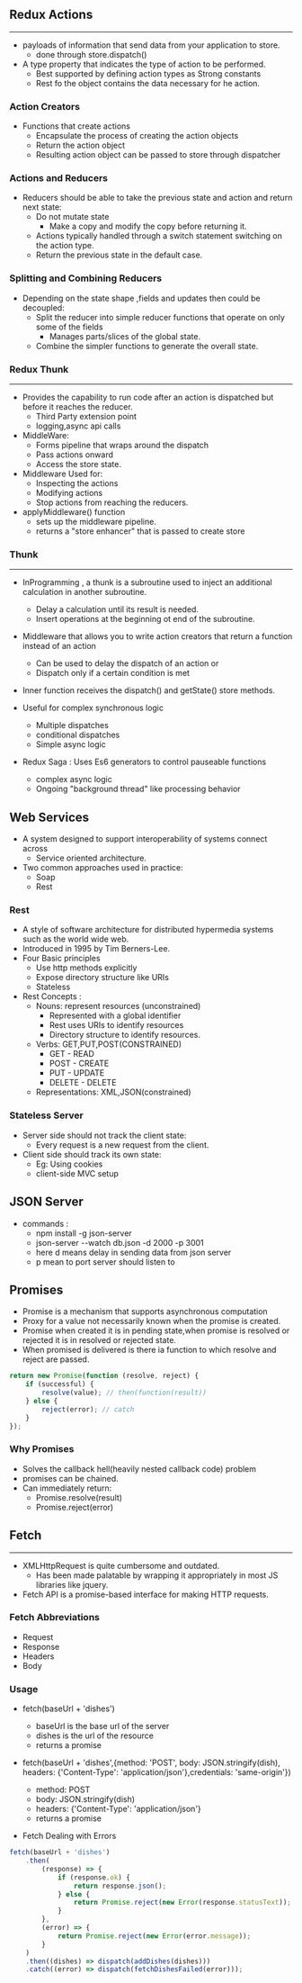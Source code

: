 ## Redux Actions

---

- payloads of information that send data from your application to store.
  - done through store.dispatch()
- A type property that indicates the type of action to be performed.
  - Best supported by defining action types as Strong constants
  - Rest fo the object contains the data necessary for he action.

### Action Creators

- Functions that create actions
  - Encapsulate the process of creating the action objects
  - Return the action object
  - Resulting action object can be passed to store through dispatcher

### Actions and Reducers

- Reducers should be able to take the previous state and action and return next state:
  - Do not mutate state
    - Make a copy and modify the copy before returning it.
  - Actions typically handled through a switch statement switching on the action type.
  - Return the previous state in the default case.

### Splitting and Combining Reducers

- Depending on the state shape ,fields and updates then could be decoupled:
  - Split the reducer into simple reducer functions that operate on only some of the fields
    - Manages parts/slices of the global state.
  - Combine the simpler functions to generate the overall state.

### Redux Thunk

---

- Provides the capability to run code after an action is dispatched but before it reaches the reducer.
  - Third Party extension point
  - logging,async api calls
- MiddleWare:
  - Forms pipeline that wraps around the dispatch
  - Pass actions onward
  - Access the store state.
- Middleware Used for:
  - Inspecting the actions
  - Modifying actions
  - Stop actions from reaching the reducers.
- applyMiddleware() function
  - sets up the middleware pipeline.
  - returns a "store enhancer" that is passed to create store

### Thunk

---

- InProgramming , a thunk is a subroutine used to inject an additional calculation in another subroutine.

  - Delay a calculation until its result is needed.
  - Insert operations at the beginning ot end of the subroutine.

- Middleware that allows you to write action creators that return a function instead of an action
  - Can be used to delay the dispatch of an action or
  - Dispatch only if a certain condition is met
- Inner function receives the dispatch() and getState() store methods.

- Useful for complex synchronous logic
  - Multiple dispatches
  - conditional dispatches
  - Simple async logic
- Redux Saga : Uses Es6 generators to control pauseable functions
  - complex async logic
  - Ongoing "background thread" like processing behavior

## Web Services

- A system designed to support interoperability of systems connect across
  - Service oriented architecture.
- Two common approaches used in practice:
  - Soap
  - Rest

### Rest

- A style of software architecture for distributed hypermedia systems such as the world wide web.
- Introduced in 1995 by Tim Berners-Lee.
- Four Basic principles
  - Use http methods explicitly
  - Expose directory structure like URIs
  - Stateless
- Rest Concepts :
  - Nouns: represent resources (unconstrained)
    - Represented with a global identifier
    - Rest uses URIs to identify resources
    - Directory structure to identify resources.
  - Verbs: GET,PUT,POST(CONSTRAINED)
    - GET - READ
    - POST - CREATE
    - PUT - UPDATE
    - DELETE - DELETE
  - Representations: XML,JSON(constrained)

### Stateless Server

- Server side should not track the client state:
  - Every request is a new request from the client.
- Client side should track its own state:
  - Eg: Using cookies
  - client-side MVC setup

## JSON Server

- commands :
  - npm install -g json-server
  - json-server --watch db.json -d 2000 -p 3001
  - here d means delay in sending data from json server
  - p mean to port server should listen to

## Promises

- Promise is a mechanism that supports asynchronous computation
- Proxy for a value not necessarily known when the promise is created.
- Promise when created it is in pending state,when promise is resolved or rejected it is in resolved or rejected state.
- When promised is delivered is there ia function to which resolve and reject are passed.

```javascript
return new Promise(function (resolve, reject) {
	if (successful) {
		resolve(value); // then(function(result))
	} else {
		reject(error); // catch
	}
});
```

### Why Promises

- Solves the callback hell(heavily nested callback code) problem
- promises can be chained.
- Can immediately return:
  - Promise.resolve(result)
  - Promise.reject(error)

## Fetch

---

- XMLHttpRequest is quite cumbersome and outdated.
  - Has been made palatable by wrapping it appropriately in most JS libraries like jquery.
- Fetch API is a promise-based interface for making HTTP requests.

### Fetch Abbreviations

- Request
- Response
- Headers
- Body

### Usage

- fetch(baseUrl + 'dishes')

  - baseUrl is the base url of the server
  - dishes is the url of the resource
  - returns a promise

- fetch(baseUrl + 'dishes',{method: 'POST', body: JSON.stringify(dish), headers: {'Content-Type': 'application/json'},credentials: 'same-origin'})

  - method: POST
  - body: JSON.stringify(dish)
  - headers: {'Content-Type': 'application/json'}
  - returns a promise

- Fetch Dealing with Errors

```javascript
fetch(baseUrl + 'dishes')
	.then(
		(response) => {
			if (response.ok) {
				return response.json();
			} else {
				return Promise.reject(new Error(response.statusText));
			}
		},
		(error) => {
			return Promise.reject(new Error(error.message));
		}
	)
	.then((dishes) => dispatch(addDishes(dishes)))
	.catch((error) => dispatch(fetchDishesFailed(error)));
```
